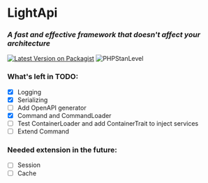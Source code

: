 # LightApi
### *A fast and effective framework that doesn't affect your architecture*

[![Latest Version on Packagist](https://img.shields.io/packagist/v/pjpawel/light-api.svg?style=flat-square)](https://packagist.org/packages/pjpawel/light-api)
![PHPStanLevel](https://img.shields.io/badge/PHPStan-5%20level-brightgreen.svg?style=flat)

### What's left in TODO:
- [x] Logging
- [x] Serializing
- [ ] Add OpenAPI generator
- [x] Command and CommandLoader
- [ ] Test ContainerLoader and add ContainerTrait to inject services
- [ ] Extend Command

### Needed extension in the future:
- [ ] Session
- [ ] Cache
